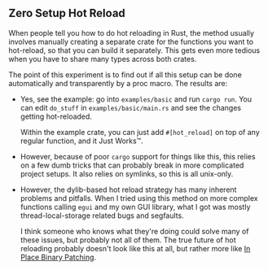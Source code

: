 ## Zero Setup Hot Reload

When people tell you how to do hot reloading in Rust, the method usually involves manually creating a separate crate for the functions you want to hot-reload, so that you can build it separately.
This gets even more tedious when you have to share many types across both crates.

The point of this experiment is to find out if all this setup can be done automatically and transparently by a proc macro. The results are:

- Yes, see the example: go into `examples/basic` and run `cargo run`. You can edit `do_stuff` in `examples/basic/main.rs` and see the changes getting hot-reloaded.

  Within the example crate, you can just add `#[hot_reload]` on top of any regular function, and it Just Works™.

- However, because of poor `cargo` support for things like this, this relies on a few dumb tricks that can probably break in more complicated project setups. It also relies on symlinks, so this is all unix-only.
  
- However, the dylib-based hot reload strategy has many inherent problems and pitfalls. When I tried using this method on more complex functions calling `egui` and my own GUI library, what I got was mostly thread-local-storage related bugs and segfaults.
  
  I think someone who knows what they're doing could solve many of these issues, but probably not all of them.
  The true future of hot reloading probably doesn't look like this at all, but rather more like [In Place Binary Patching](https://github.com/jkelleyrtp/ipbp). 
